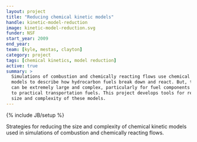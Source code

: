```yaml
---
layout: project
title: "Reducing chemical kinetic models"
handle: kinetic-model-reduction
image: kinetic-model-reduction.svg
funder: NSF
start_year: 2009
end_year:
team: [kyle, mestas, clayton]
category: project
tags: [chemical kinetics, model reduction]
active: true
summary: >
  Simulations of combustion and chemically reacting flows use chemical kinetic
  models to describe how hydrocarbon fuels break down and react. But, these models
  can be extremely large and complex, particularly for fuel components relevant
  to practical transportation fuels. This project develops tools for reducing the
  size and complexity of these models.
---
```

{% include JB/setup %}

Strategies for reducing the size and complexity of chemical kinetic models used in simulations of combustion and chemically reacting flows.
